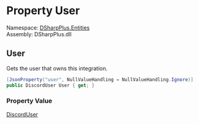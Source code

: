 # Property User

Namespace: [DSharpPlus.Entities](DSharpPlus.Entities.md)  
Assembly: DSharpPlus.dll

## <a id="DSharpPlus_Entities_DiscordIntegration_User"></a>User

Gets the user that owns this integration.

```csharp
[JsonProperty("user", NullValueHandling = NullValueHandling.Ignore)]
public DiscordUser User { get; }
```

### Property Value

[DiscordUser](DSharpPlus.Entities.DiscordUser.md)

